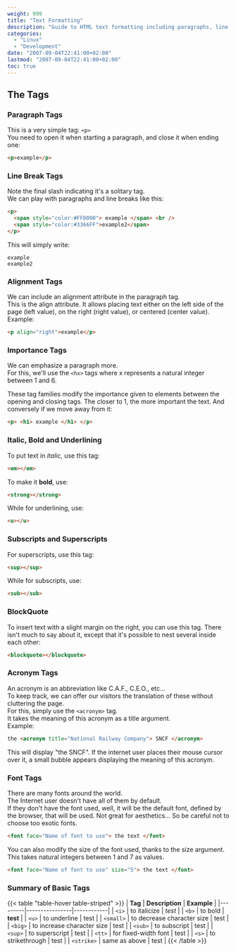 ```yaml
---
weight: 999
title: "Text Formatting"
description: "Guide to HTML text formatting including paragraphs, line breaks, alignment, importance tags, font styling, and more."
categories:
  - "Linux"
  - "Development"
date: "2007-09-04T22:41:00+02:00"
lastmod: "2007-09-04T22:41:00+02:00"
toc: true
---
```


## The Tags

### Paragraph Tags

This is a very simple tag: `<p>`  
You need to open it when starting a paragraph, and close it when ending one:

```html
<p>example</p>
```

### Line Break Tags

Note the final slash indicating it's a solitary tag.  
We can play with paragraphs and line breaks like this:

```html
<p>
  <span style="color:#FF0000"> example </span> <br />
  <span style="color:#3366FF">example2</span>
</p>
```

This will simply write:

```
example
example2
```

### Alignment Tags

We can include an alignment attribute in the paragraph tag.  
This is the align attribute. It allows placing text either on the left side of the page (left value), on the right (right value), or centered (center value).  
Example:

```html
<p align="right">example</p>
```

### Importance Tags

We can emphasize a paragraph more.  
For this, we'll use the `<hx>` tags where x represents a natural integer between 1 and 6.

These tag families modify the importance given to elements between the opening and closing tags. The closer to 1, the more important the text. And conversely if we move away from it:

```html
<p> <h1> example </h1> </p>
```

### Italic, Bold and Underlining

To put text in _italic_, use this tag:

```html
<em></em>
```

To make it **bold**, use:

```html
<strong></strong>
```

While for underlining, use:

```html
<u></u>
```

### Subscripts and Superscripts

For superscripts, use this tag:

```html
<sup></sup>
```

While for subscripts, use:

```html
<sub></sub>
```

### BlockQuote

To insert text with a slight margin on the right, you can use this tag. There isn't much to say about it, except that it's possible to nest several inside each other:

```html
<blockquote></blockquote>
```

### Acronym Tags

An acronym is an abbreviation like C.A.F., C.E.O., etc...  
To keep track, we can offer our visitors the translation of these without cluttering the page.  
For this, simply use the `<acronym>` tag.  
It takes the meaning of this acronym as a title argument.  
Example:

```html
the <acronym title="National Railway Company"> SNCF </acronym>
```

This will display "the SNCF". If the internet user places their mouse cursor over it, a small bubble appears displaying the meaning of this acronym.

### Font Tags

There are many fonts around the world.  
The Internet user doesn't have all of them by default.  
If they don't have the font used, well, it will be the default font, defined by the browser, that will be used.
Not great for aesthetics... So be careful not to choose too exotic fonts.

```html
<font face="Name of font to use"> the text </font>
```

You can also modify the size of the font used, thanks to the size argument.
This takes natural integers between 1 and 7 as values.

```html
<font face="Name of font to use" size="5"> the text </font>
```

### Summary of Basic Tags

{{< table "table-hover table-striped" >}}
| **Tag** | **Description** | **Example** |
|---------|----------------|------------|
| `<i>` | to italicize | _test_ |
| `<b>` | to bold | **test** |
| `<u>` | to underline | test |
| `<small>` | to decrease character size | test |
| `<big>` | to increase character size | test |
| `<sub>` | to subscript | test |
| `<sup>` | to superscript | test |
| `<tt>` | for fixed-width font | test |
| `<s>` | to strikethrough | test |
| `<strike>` | same as above | test |
{{< /table >}}
